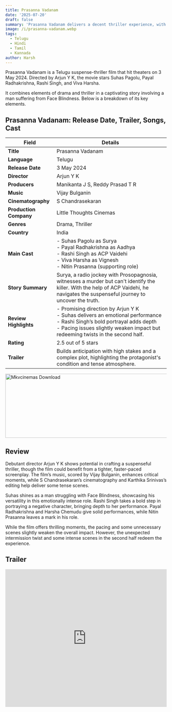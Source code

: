 ```yaml
---
title: Prasanna Vadanam
date: '2025-07-20'
draft: false
summary: 'Prasanna Vadanam delivers a decent thriller experience, with standout performances by Suhas and Rashi Singh.'
image: /i/prasanna-vadanam.webp
tags:
  - Telugu
  - Hindi
  - Tamil
  - Kannada
author: Harsh
---
```


Prasanna Vadanam is a Telugu suspense-thriller film that hit theaters on 3 May 2024. Directed by Arjun Y K, the movie stars Suhas Pagolu, Payal Radhakrishna, Rashi Singh, and Viva Harsha.

It combines elements of drama and thriller in a captivating story involving a man suffering from Face Blindness. Below is a breakdown of its key elements.

## Prasanna Vadanam: Release Date, Trailer, Songs, Cast

| **Field**              | **Details**                                                                                                                                                                                                     |
| ---------------------- | --------------------------------------------------------------------------------------------------------------------------------------------------------------------------------------------------------------- |
| **Title**              | Prasanna Vadanam                                                                                                                                                                                                |
| **Language**           | Telugu                                                                                                                                                                                                          |
| **Release Date**       | 3 May 2024                                                                                                                                                                                                      |
| **Director**           | Arjun Y K                                                                                                                                                                                                       |
| **Producers**          | Manikanta J S, Reddy Prasad T R                                                                                                                                                                                 |
| **Music**              | Vijay Bulganin                                                                                                                                                                                                  |
| **Cinematography**     | S Chandrasekaran                                                                                                                                                                                                |
| **Production Company** | Little Thoughts Cinemas                                                                                                                                                                                         |
| **Genres**             | Drama, Thriller                                                                                                                                                                                                 |
| **Country**            | India                                                                                                                                                                                                           |
| **Main Cast**          | - Suhas Pagolu as Surya<br>- Payal Radhakrishna as Aadhya<br>- Rashi Singh as ACP Vaidehi<br>- Viva Harsha as Vignesh<br>- Nitin Prasanna (supporting role)                                                     |
| **Story Summary**      | Surya, a radio jockey with Prosopagnosia, witnesses a murder but can't identify the killer. With the help of ACP Vaidehi, he navigates the suspenseful journey to uncover the truth.                            |
| **Review Highlights**  | - Promising direction by Arjun Y K<br>- Suhas delivers an emotional performance<br>- Rashi Singh’s bold portrayal adds depth<br>- Pacing issues slightly weaken impact but redeeming twists in the second half. |
| **Rating**             | 2.5 out of 5 stars                                                                                                                                                                                              |
| **Trailer**            | Builds anticipation with high stakes and a complex plot, highlighting the protagonist's condition and tense atmosphere.                                                                                         |

<a href="https://www.profitableratecpm.com/vbvpd9w3h?key=32fa8307e0db421fc9459d903b211dae">
  <img src="/mkvcinemas-btn.webp" alt="Mkvcinemas Download" width="600" height="200" loading="lazy">
</a>

## Review

Debutant director Arjun Y K shows potential in crafting a suspenseful thriller, though the film could benefit from a tighter, faster-paced screenplay. The film’s music, scored by Vijay Bulganin, enhances critical moments, while S Chandrasekaran’s cinematography and Karthika Srinivas’s editing help deliver some tense scenes.

Suhas shines as a man struggling with Face Blindness, showcasing his versatility in this emotionally intense role. Rashi Singh takes a bold step in portraying a negative character, bringing depth to her performance. Payal Radhakrishna and Harsha Chemudu give solid performances, while Nitin Prasanna leaves a mark in his role.

While the film offers thrilling moments, the pacing and some unnecessary scenes slightly weaken the overall impact. However, the unexpected intermission twist and some intense scenes in the second half redeem the experience.

## Trailer

<iframe width="100%" height="430" src="https://www.youtube.com/embed/jtRXzOKr9jM?si=L_e5_zaRQ48JFfDs" title={title} frameborder="0" allow="accelerometer; autoplay; clipboard-write; encrypted-media; gyroscope; picture-in-picture; web-share" referrerpolicy="strict-origin-when-cross-origin" allowfullscreen loading="lazy"></iframe>
